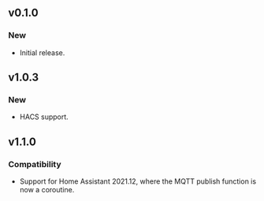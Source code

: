 ## v0.1.0
### New
- Initial release.

## v1.0.3
### New
- HACS support.

## v1.1.0
### Compatibility
- Support for Home Assistant 2021.12, where the MQTT publish function is now a coroutine.
